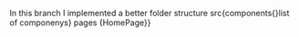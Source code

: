 In this branch I implemented a better folder structure
src{components{}list of componenys} pages {HomePage}}
